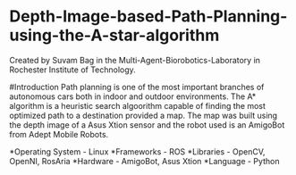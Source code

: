 # Depth-Image-based-Path-Planning-using-the-A-star-algorithm
Created by Suvam Bag in the Multi-Agent-Biorobotics-Laboratory in Rochester Institute of Technology.

#Introduction
Path planning is one of the most important branches of autonomous cars both in indoor and outdoor environments. The A* algorithm is a heuristic search algoorithm capable of finding the most optimized path to a destination provided a map. The map was built using the depth image of a Asus Xtion sensor and the robot used is an AmigoBot from Adept Mobile Robots. 

  *Operating System - Linux
  *Frameworks - ROS
  *Libraries - OpenCV, OpenNI, RosAria
  *Hardware - AmigoBot, Asus Xtion
  *Language - Python
